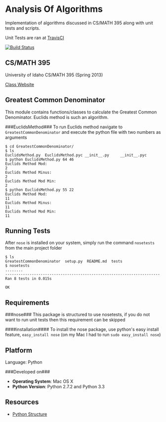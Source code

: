 Analysis Of Algorithms
====================

Implementation of algorithms discussed in CS/MATH 395 along with unit tests and scripts.

Unit Tests are ran at [TravisCI](https://travis-ci.org/otternq/AnalysisOfAlgorithms/)

[![Build Status](https://travis-ci.org/otternq/AnalysisOfAlgorithms.png?branch=development)](https://travis-ci.org/otternq/AnalysisOfAlgorithms)

CS/MATH 395
--------
University of Idaho CS/MATH 395 (Spring 2013)

[Class Website](http://marvin.cs.uidaho.edu/Teaching/CS395/index.html)


Greatest Common Denominator
--------------
This module contains functions/classes to calculate the Greatest Common Denominator. Euclids method is such an algorithm.

###EuclidsMethod###
To run Euclids method navigate to `GreatestCommonDenominator` and execute the python file with two numbers as arguments
```
$ cd GreatestCommonDenominator/
$ ls
EuclidsMethod.py  EuclidsMethod.pyc	__init__.py		__init__.pyc
$ python EuclidsMethod.py 64 46
Euclids Method Mod: 
2
Euclids Method Minus: 
2
Euclids Method Mod Min: 
2
$ python EuclidsMethod.py 55 22
Euclids Method Mod: 
11
Euclids Method Minus: 
11
Euclids Method Mod Min: 
11

```

Running Tests
-------------
After `nose` is installed on your system, simply run the command `nosetests` from the main project folder

```
$ ls
GreatestCommonDenominator  setup.py  README.md  tests
$ nosetests
........
----------------------------------------------------------------------
Ran 8 tests in 0.015s

OK

```

Requirements
-----------

###nose###
This package is structured to use nosetests, if you do not want to run unit tests then this requirement can be skipped

####installation####
To install the nose package, use python's easy install feature, `easy_install nose` (on my Mac I had to run `sudo easy_install nose`)

Platform
---------
Language: Python

###Developed on###
- <b>Operating System</b>: Mac OS X
- <b>Python Version</b>: Python 2.7.2 and Python 3.3

Resources
-----------
- [Python Structure](http://learnpythonthehardway.org/book/ex46.html)
